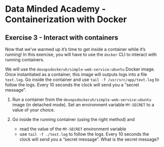 # Data Minded Academy - Containerization with Docker
## Exercise 3 - Interact with containers

Now that we’ve warmed up it’s time to get inside a container while it’s running! In this exercise, 
you will have to use the `docker` CLI to interact with running containers.

We will use the `devopsdockeruh/simple-web-service:ubuntu` Docker image. Once instantiated as a container,
this image will outputs logs into a file `text.log`. Go inside the container and use `tail -f /usr/src/app/text.log` to 
follow the logs. Every 10 seconds the clock will send you a “secret message”.

1. Run a container from the `devopsdockeruh/simple-web-service:ubuntu` image (in detached mode). Set an environment variable `MY-SECRET` to a value of your choice.

2. Go inside the running container (using the right method) and
   *  read the value of the `MY-SECRET` environment variable
   *  use `tail -f ./text.log` to follow the logs. Every 10 seconds the clock will send you a “secret message”. What is the secret message? 

